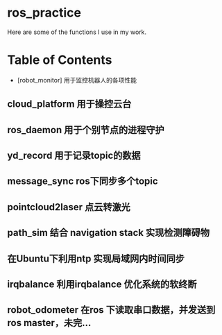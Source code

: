 # ros_practice

Here are some of the functions I use in my work.

# Table of Contents

* [robot_monitor]
  用于监控机器人的各项性能   
## cloud_platform  用于操控云台
## ros_daemon 用于个别节点的进程守护
## yd_record 用于记录topic的数据
## message_sync ros下同步多个topic
## pointcloud2laser 点云转激光
## path_sim 结合 navigation stack 实现检测障碍物
## 在Ubuntu下利用ntp 实现局域网内时间同步
## irqbalance 利用irqbalance 优化系统的软终断
## robot_odometer 在ros 下读取串口数据，并发送到 ros master，未完...

